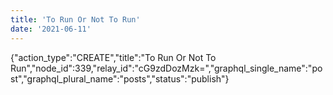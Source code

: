 ```yaml
---
title: 'To Run Or Not To Run'
date: '2021-06-11'
---
```


{"action_type":"CREATE","title":"To Run Or Not To Run","node_id":339,"relay_id":"cG9zdDozMzk=","graphql_single_name":"post","graphql_plural_name":"posts","status":"publish"}
